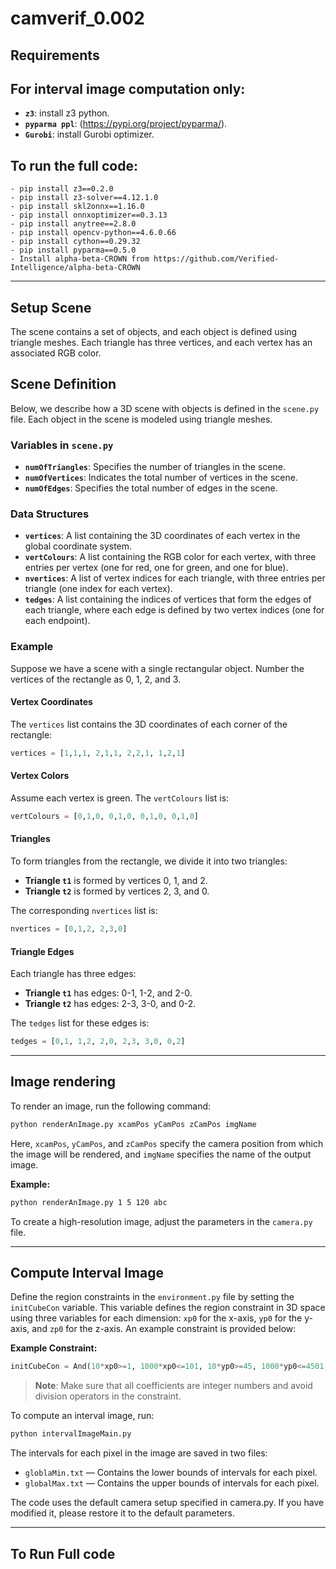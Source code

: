 # camverif_0.002


Requirements
------------------

## For interval image computation only:
 - **`z3`**: install z3 python.
 - **`pyparma ppl`**: (https://pypi.org/project/pyparma/).
 - **`Gurobi`**: install Gurobi optimizer.

## To run the full code:
    - pip install z3==0.2.0
    - pip install z3-solver==4.12.1.0
    - pip install skl2onnx==1.16.0
    - pip install onnxoptimizer==0.3.13
    - pip install anytree==2.8.0
    - pip install opencv-python==4.6.0.66
    - pip install cython==0.29.32
    - pip install pyparma==0.5.0
    - Install alpha-beta-CROWN from https://github.com/Verified-Intelligence/alpha-beta-CROWN


---------------------------------------------------------------
Setup Scene
-----------------
The scene contains a set of objects, and each object is defined using triangle meshes. Each triangle has three vertices, and each vertex has an associated RGB color.


## Scene Definition

Below, we describe how a 3D scene with objects is defined in the `scene.py` file. Each object in the scene is modeled using triangle meshes.

### Variables in `scene.py`

- **`numOfTriangles`**: Specifies the number of triangles in the scene.
- **`numOfVertices`**: Indicates the total number of vertices in the scene.
- **`numOfEdges`**: Specifies the total number of edges in the scene.

### Data Structures

- **`vertices`**: A list containing the 3D coordinates of each vertex in the global coordinate system.
- **`vertColours`**: A list containing the RGB color for each vertex, with three entries per vertex (one for red, one for green, and one for blue).
- **`nvertices`**: A list of vertex indices for each triangle, with three entries per triangle (one index for each vertex).
- **`tedges`**: A list containing the indices of vertices that form the edges of each triangle, where each edge is defined by two vertex indices (one for each endpoint).

### Example

Suppose we have a scene with a single rectangular object. Number the vertices of the rectangle as 0, 1, 2, and 3.

#### Vertex Coordinates

The `vertices` list contains the 3D coordinates of each corner of the rectangle:

```python
vertices = [1,1,1, 2,1,1, 2,2,1, 1,2,1]
```

#### Vertex Colors

Assume each vertex is green. The `vertColours` list is:

```python
vertColours = [0,1,0, 0,1,0, 0,1,0, 0,1,0]
```

#### Triangles

To form triangles from the rectangle, we divide it into two triangles:

- **Triangle `t1`** is formed by vertices 0, 1, and 2.
- **Triangle `t2`** is formed by vertices 2, 3, and 0.

The corresponding `nvertices` list is:

```python
nvertices = [0,1,2, 2,3,0]
```

#### Triangle Edges

Each triangle has three edges:

- **Triangle `t1`** has edges: 0-1, 1-2, and 2-0.
- **Triangle `t2`** has edges: 2-3, 3-0, and 0-2.

The `tedges` list for these edges is:

```python
tedges = [0,1, 1,2, 2,0, 2,3, 3,0, 0,2]
```

-----------------------------------------------------------------------------

Image rendering
----------------------

To render an image, run the following command:

```bash
python renderAnImage.py xcamPos yCamPos zCamPos imgName
```

Here, `xcamPos`, `yCamPos`, and `zCamPos` specify the camera position from which the image will be rendered, and `imgName` specifies the name of the output image.

**Example:**

```bash
python renderAnImage.py 1 5 120 abc
```

To create a high-resolution image, adjust the parameters in the `camera.py` file.

---------------------------------------------------------------------------------------

Compute Interval Image
--------------------------

Define the region constraints in the `environment.py` file by setting the `initCubeCon` variable. This variable defines the region constraint in 3D space using three variables for each dimension: `xp0` for the x-axis, `yp0` for the y-axis, and `zp0` for the z-axis. An example constraint is provided below:

**Example Constraint:**

```python
initCubeCon = And(10*xp0>=1, 1000*xp0<=101, 10*yp0>=45, 1000*yp0<=4501, 10*zp0>=1215, 1000*zp0<=121501)
```

> **Note**: Make sure that all coefficients are integer numbers and avoid division operators in the constraint.

To compute an interval image, run:

```bash
python intervalImageMain.py
```

The intervals for each pixel in the image are saved in two files:

- `globlaMin.txt` — Contains the lower bounds of intervals for each pixel.
- `globalMax.txt` — Contains the upper bounds of intervals for each pixel.

The code uses the default camera setup specified in camera.py. If you have modified it, please restore it to the default parameters.

---------------------------------------------------------------------------------------

To Run Full code
--------------------------








